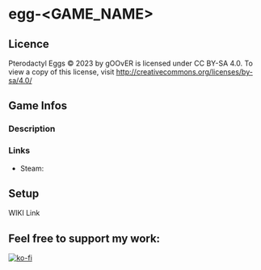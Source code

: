 # egg-<GAME_NAME>
## Licence
Pterodactyl Eggs © 2023 by gOOvER is licensed under CC BY-SA 4.0. To view a copy of this license, visit http://creativecommons.org/licenses/by-sa/4.0/

## Game Infos

### Description
### Links
- Steam:

## Setup

WIKI Link

## Feel free to support my work:

[![ko-fi](https://ko-fi.com/img/githubbutton_sm.svg)](https://ko-fi.com/B0B351D0Q)